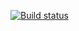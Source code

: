 [![Build status](https://ci.appveyor.com/api/projects/status/w4qqk7s6fp35k83u?svg=true)](https://ci.appveyor.com/project/dmitry-korotkov/symbols-iterators-generators-1)